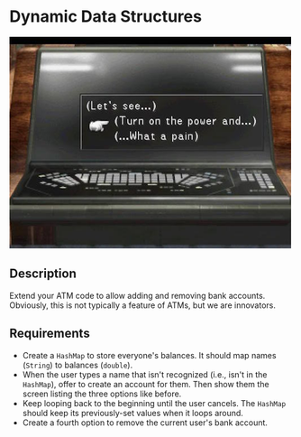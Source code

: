 # Dynamic Data Structures

![balamb garden](balambgarden.jpg)

## Description

Extend your ATM code to allow adding and removing bank accounts. Obviously, this is not typically a feature of ATMs, but we are innovators.

## Requirements

* Create a `HashMap` to store everyone's balances. It should map names (`String`) to balances (`double`).
* When the user types a name that isn't recognized (i.e., isn't in the `HashMap`), offer to create an account for them. Then show them the screen listing the three options like before.
* Keep looping back to the beginning until the user cancels. The `HashMap` should keep its previously-set values when it loops around.
* Create a fourth option to remove the current user's bank account.
